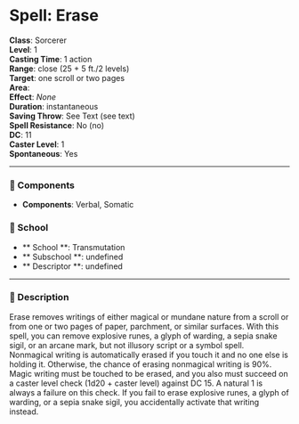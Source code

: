 
# Spell: Erase
**Class**: Sorcerer  
**Level**: 1  
**Casting Time**: 1 action  
**Range**: close (25 + 5 ft./2 levels)  
**Target**: one scroll or two pages  
**Area**:   
**Effect**: _None_  
**Duration**: instantaneous  
**Saving Throw**: See Text (see text)  
**Spell Resistance**: No (no)  
**DC**: 11  
**Caster Level**: 1  
**Spontaneous**: Yes

---

### 🔮 Components
- **Components**: Verbal, Somatic

### 🏫 School
- ** School **: Transmutation
- ** Subschool **: undefined
- ** Descriptor **: undefined
---

### 📜 Description
Erase removes writings of either magical or mundane nature from a scroll or from one or two pages of paper, parchment, or similar surfaces. With this spell, you can remove explosive runes, a glyph of warding, a sepia snake sigil, or an arcane mark, but not illusory script or a symbol spell. Nonmagical writing is automatically erased if you touch it and no one else is holding it. Otherwise, the chance of erasing nonmagical writing is 90%. Magic writing must be touched to be erased, and you also must succeed on a caster level check (1d20 + caster level) against DC 15. A natural 1 is always a failure on this check. If you fail to erase explosive runes, a glyph of warding, or a sepia snake sigil, you accidentally activate that writing instead.
